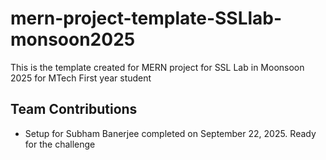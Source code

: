 # mern-project-template-SSLlab-monsoon2025
This is the template created for MERN project for SSL Lab in Moonsoon 2025 for MTech First year student 

## Team Contributions
- Setup for Subham Banerjee completed on September 22, 2025. Ready for the challenge

